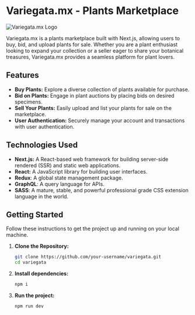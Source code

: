 # Variegata.mx - Plants Marketplace

![Variegata.mx Logo](https://www.variegata.mx/img/logo-gray.png)

Variegata.mx is a plants marketplace built with Next.js, allowing users to buy, bid, and upload plants for sale. Whether you are a plant enthusiast looking to expand your collection or a seller eager to share your botanical treasures, Variegata.mx provides a seamless platform for plant lovers.

## Features

- **Buy Plants:** Explore a diverse collection of plants available for purchase.
- **Bid on Plants:** Engage in plant auctions by placing bids on desired specimens.
- **Sell Your Plants:** Easily upload and list your plants for sale on the marketplace.
- **User Authentication:** Securely manage your account and transactions with user authentication.

## Technologies Used

- **Next.js:** A React-based web framework for building server-side rendered (SSR) and static web applications.
- **React:** A JavaScript library for building user interfaces.
- **Redux**: A global state management package.
- **GraphQL**: A query language for APIs.
- **SASS**: A mature, stable, and powerful professional grade CSS extension language in the world.

## Getting Started

Follow these instructions to get the project up and running on your local machine.

1. **Clone the Repository:**
   ```bash
   git clone https://github.com/your-username/variegata.git
   cd variegata

2. **Install dependencies:**
   ```bash
   npm i

2. **Run the project:**
   ```bash
   npm run dev 
